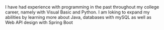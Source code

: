 I have had experience with programming in the past throughout my college career, namely with Visual Basic and Python. 
I am loking to expand my abilities by learning more about Java, databases with mySQL as well as Web API design with Spring Boot
